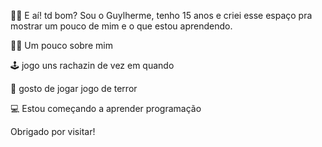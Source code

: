 👋🏽 E aí! td bom?
Sou o Guylherme, tenho 15 anos e criei esse espaço pra mostrar um pouco de mim e o que estou aprendendo.

🧑🏽 Um pouco sobre mim

🕹️ jogo uns rachazin de vez em quando 

📱 gosto de jogar jogo de terror  

💻 Estou começando a aprender programação

  Obrigado por visitar!  
